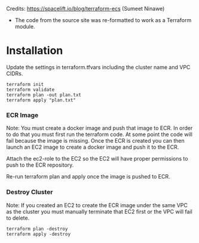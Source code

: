 Credits: https://spacelift.io/blog/terraform-ecs (Sumeet Ninawe)

- The code from the source site was re-formatted to work as a Terraform module.

# Installation

Update the settings in terraform.tfvars including the cluster name and VPC CIDRs.

```
terraform init
terraform validate
terraform plan -out plan.txt
terraform apply "plan.txt"
```

### ECR Image

Note: You must create a docker image and push that image to ECR. In order
to do that you must first run the terraform code. At some point the code
will fail because the image is missing. Once the ECR is created you can 
then launch an EC2 image to create a docker image and push it to the ECR.

Attach the ec2-role to the EC2 so the EC2 will have proper permissions
to push to the ECR repository.

Re-run terraform plan and apply once the image is pushed to ECR.

### Destroy Cluster

Note: If you created an EC2 to create the ECR image under the same VPC as the cluster you must 
manually terminate that EC2 first or the VPC will fail to delete.

```
terraform plan -destroy
terraform apply -destroy
```
